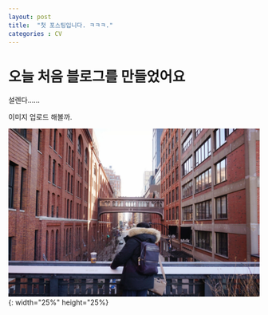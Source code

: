 ```yaml
---
layout: post
title:  "첫 포스팅입니다. ㅋㅋㅋ."
categories : CV
---
```


# 오늘 처음 블로그를 만들었어요

설렌다......

이미지 업로드 해볼까. 

![bio photo](/images/2022-01-16-firststory/bio-photo.jpg){: width="25%" height="25%}
